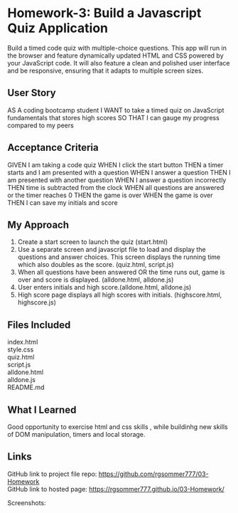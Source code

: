 # Homework-3: Build a Javascript Quiz Application
 Build a timed code quiz with multiple-choice questions. This app will run in the browser and feature dynamically updated HTML and CSS powered by your JavaScript code. It will also feature a clean and polished user interface and be responsive, ensuring that it adapts to multiple screen sizes.

## User Story
AS A coding bootcamp student
I WANT to take a timed quiz on JavaScript fundamentals that stores high scores
SO THAT I can gauge my progress compared to my peers

## Acceptance Criteria
GIVEN I am taking a code quiz
WHEN I click the start button
THEN a timer starts and I am presented with a question
WHEN I answer a question
THEN I am presented with another question
WHEN I answer a question incorrectly
THEN time is subtracted from the clock
WHEN all questions are answered or the timer reaches 0
THEN the game is over
WHEN the game is over
THEN I can save my initials and score

## My Approach
1. Create a start screen to launch the quiz (start.html)
2. Use a separate screen and javascript file to load and display the questions and answer choices. This screen displays the running time which also doubles as the score. (quiz.html, script.js)
3. When all questions have been answered OR the time runs out, game is over and score is displayed. (alldone.html, alldone.js)
4. User enters initials and high score.(alldone.html, alldone.js)
5. High score page displays all high scores with initials. (highscore.html, highscore.js)

## Files Included
index.html<br>
style.css<br>
quiz.html<br>
script.js<br>
alldone.html<br>
alldone.js<br>
README.md<br>

## What I Learned
Good opportunity to exercise html and css skills , while buildinhg new skills of DOM manipulation, timers and local storage.

## Links
GitHub link to project file repo: https://github.com/rgsommer777/03-Homework<br>
GitHub link to hosted page: https://rgsommer777.github.io/03-Homework/

Screenshots:   
